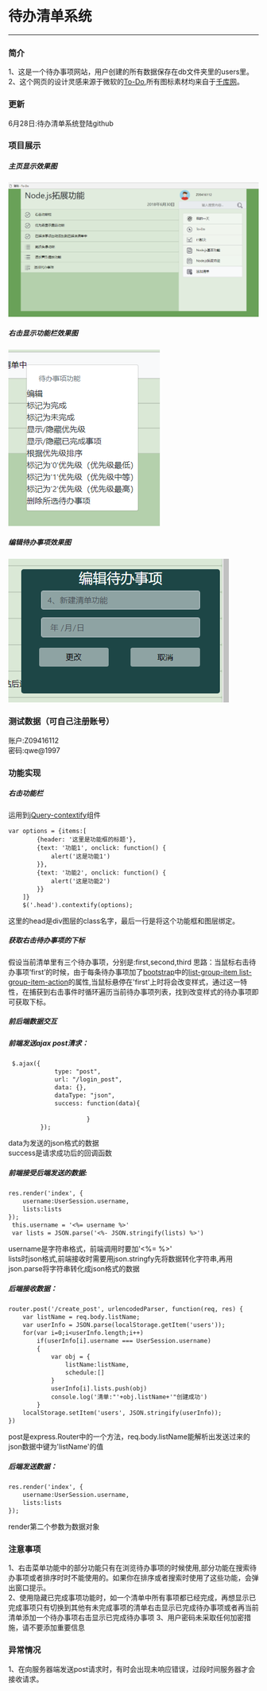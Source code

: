 # 待办清单系统
---
### 简介
1、这是一个待办事项网站，用户创建的所有数据保存在db文件夹里的users里。  
2、这个网页的设计灵感来源于微软的[To-Do](todo.microsoft.com),所有图标素材均来自于[千库网](http://588ku.com/)。  
### 更新
6月28日:待办清单系统登陆github
### 项目展示
##### 主页显示效果图
![主页](https://github.com/lt2592/todo/blob/master/show_images/1.png)
##### 右击显示功能栏效果图
![功能1](https://github.com/lt2592/todo/blob/master/show_images/2.png)
##### 编辑待办事项效果图
![功能1.1](https://github.com/lt2592/todo/blob/master/show_images/3.png)
### 测试数据（可自己注册账号）
账户:Z09416112  
密码:qwe@1997  
### 功能实现
##### 右击功能栏
运用到[jQuery-contextify](https://www.npmjs.com/package/jquery-contextify)组件 
```
var options = {items:[
        {header: '这里是功能框的标题'},
        {text: '功能1', onclick: function() {
            alert('这是功能1')
        }},
        {text: '功能2', onclick: function() {
            alert('这是功能2')
        }}
    ]}
    $('.head').contextify(options);
```
这里的head是div图层的class名字，最后一行是将这个功能框和图层绑定。
##### 获取右击待办事项的下标
假设当前清单里有三个待办事项，分别是:first,second,third
思路：当鼠标右击待办事项‘first’的时候，由于每条待办事项加了[bootstrap](https://baike.baidu.com/item/Bootstrap/8301528?fr=aladdin)中的[list-group-item  list-group-item-action](http://www.runoob.com/bootstrap/bootstrap-list-group.html)的属性,当鼠标悬停在'first'上时将会改变样式，通过这一特性，在捕获到右击事件时循环遍历当前待办事项列表，找到改变样式的待办事项即可获取下标。  
##### 前后端数据交互
##### 前端发送ajax post清求：  
```
 $.ajax({
             type: "post",
             url: "/login_post",
             data: {},
             dataType: "json",
             success: function(data){
                      
                      }
         });
```
data为发送的json格式的数据  
success是请求成功后的回调函数
##### 前端接受后端发送的数据:  
```
res.render('index', {
    username:UserSession.username,
    lists:lists
});
 this.username = '<%= username %>'
 var lists = JSON.parse('<%- JSON.stringify(lists) %>')
```
username是字符串格式，前端调用时要加'<%= %>'  
lists时json格式,前端接收时需要用json.stringfy先将数据转化字符串,再用json.parse将字符串转化成json格式的数据  

##### 后端接收数据：
```
router.post('/create_post', urlencodedParser, function(req, res) {
    var listName = req.body.listName;
    var userInfo = JSON.parse(localStorage.getItem('users'));
    for(var i=0;i<userInfo.length;i++)
        if(userInfo[i].username === UserSession.username)
        {
            var obj = {
                listName:listName,
                schedule:[]
            }
            userInfo[i].lists.push(obj)
            console.log('清单:"'+obj.listName+'"创建成功') 
        }
    localStorage.setItem('users', JSON.stringify(userInfo)); 
})
```
post是express.Router中的一个方法，req.body.listName能解析出发送过来的json数据中键为'listName'的值
##### 后端发送数据：
```
res.render('index', {
    username:UserSession.username,
    lists:lists
});
```
render第二个参数为数据对象
### 注意事项
1、右击菜单功能中的部分功能只有在浏览待办事项的时候使用,部分功能在搜索待办事项或者排序时时不能使用的。如果你在排序或者搜索时使用了这些功能，会弹出窗口提示。  
2、使用隐藏已完成事项功能时，如一个清单中所有事项都已经完成，再想显示已完成事项只有切换到其他有未完成事项的清单右击显示已完成待办事项或者再当前清单添加一个待办事项右击显示已完成待办事项
3、用户密码未采取任何加密措施，请不要添加重要信息
### 异常情况
1、在向服务器端发送post请求时，有时会出现未响应错误，过段时间服务器才会接收请求。  
